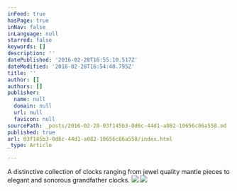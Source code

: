 ```yaml
---
inFeed: true
hasPage: true
inNav: false
inLanguage: null
starred: false
keywords: []
description: ''
datePublished: '2016-02-28T16:55:10.517Z'
dateModified: '2016-02-28T16:54:48.795Z'
title: ''
author: []
authors: []
publisher:
  name: null
  domain: null
  url: null
  favicon: null
sourcePath: _posts/2016-02-28-03f145b3-0d6c-44d1-a082-10656c86a558.md
published: true
url: 03f145b3-0d6c-44d1-a082-10656c86a558/index.html
_type: Article

---
```

A distinctive collection of clocks ranging from jewel quality mantle pieces to elegant and sonorous grandfather clocks.
![](https://the-grid-user-content.s3-us-west-2.amazonaws.com/8cb73644-e46c-467c-8d00-9ef8885f30f5.JPG)
![](https://the-grid-user-content.s3-us-west-2.amazonaws.com/53148500-c74d-4d78-a43a-e50366114697.JPG)